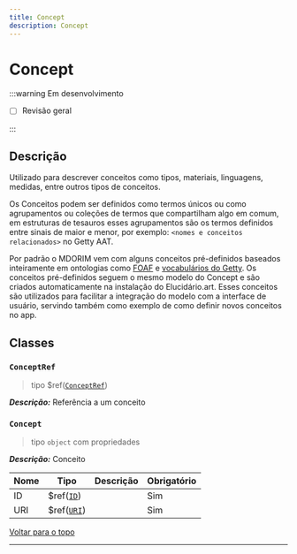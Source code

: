 ```yaml
---
title: Concept
description: Concept
---
```


# Concept

:::warning Em desenvolvimento

-   [ ] Revisão geral

:::

## Descrição

Utilizado para descrever conceitos como tipos, materiais, linguagens, medidas, entre outros tipos de conceitos.

Os Conceitos podem ser definidos como termos únicos ou como agrupamentos ou coleções de termos que compartilham algo em comum, em estruturas de tesauros esses agrupamentos são os termos definidos entre sinais de maior e menor, por exemplo: `<nomes e conceitos relacionados>` no Getty AAT.

Por padrão o MDORIM vem com alguns conceitos pré-definidos baseados inteiramente em ontologias como [FOAF](http://xmlns.com/foaf/0.1/) e [vocabulários do Getty](https://www.getty.edu/research/tools/vocabularies/). Os conceitos pré-definidos seguem o mesmo modelo do Concept e são criados automaticamente na instalação do Elucidário.art. Esses conceitos são utilizados para facilitar a integração do modelo com a interface de usuário, servindo também como exemplo de como definir novos conceitos no app.

## Classes

### `ConceptRef`

> tipo $ref([`ConceptRef`](metadata#conceptref))

**_Descrição:_** Referência a um conceito

### `Concept`

> tipo `object` com propriedades

**_Descrição:_** Conceito

| Nome | Tipo                        | Descrição | Obrigatório |
| ---- | --------------------------- | --------- | ----------- |
| ID   | $ref([`ID`](metadata#id))   |           | Sim         |
| URI  | $ref([`URI`](metadata#uri)) |           | Sim         |

[Voltar para o topo](#)

---
